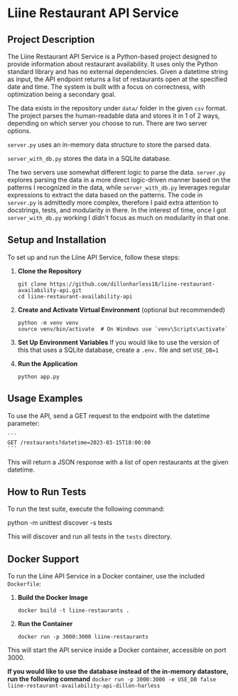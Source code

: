 # Liine Restaurant API Service

## Project Description
The Liine Restaurant API Service is a Python-based project designed to provide information about restaurant availability. It uses only the Python standard library and has no external dependencies. Given a datetime string as input, the API endpoint returns a list of restaurants open at the specified date and time. The system is built with a focus on correctness, with optimization being a secondary goal. 

The data exists in the repository under `data/` folder in the given `csv` format. The project parses the human-readable data and stores it in 1 of 2 ways, depending on which server you choose to run. There are two server options.

`server.py` uses an in-memory data structure to store the parsed data. 

`server_with_db.py` stores the data in a SQLite database.

The two servers use somewhat different logic to parse the data. `server.py` explores parsing the data in a more direct logic-driven manner based on the patterns I recognized in the data, while `server_with_db.py` leverages regular expressions to extract the data based on the patterns. The code in `server.py` is admittedly more complex, therefore I paid extra attention to docstrings, tests, and modularity in there. In the interest of time, once I got `server_with_db.py` working I didn't focus as much on modularity in that one.

## Setup and Installation

To set up and run the Liine API Service, follow these steps:

1. **Clone the Repository**
    ```
    git clone https://github.com/dillonharless18/liine-restaurant-availability-api.git
    cd liine-restaurant-availability-api
    ```

2. **Create and Activate Virtual Environment** (optional but recommended)
    ```
    python -m venv venv
    source venv/bin/activate  # On Windows use `venv\Scripts\activate`
    ```

3. **Set Up Environment Variables**
    If you would like to use the version of this that uses a SQLite database, create a `.env.` file and set `USE_DB=1`

4. **Run the Application**
    ```
    python app.py
    ```

## Usage Examples

To use the API, send a GET request to the endpoint with the datetime parameter:

    ```
    GET /restaurants?datetime=2023-03-15T18:00:00
    ```


This will return a JSON response with a list of open restaurants at the given datetime.

## How to Run Tests

To run the test suite, execute the following command:

python -m unittest discover -s tests


This will discover and run all tests in the `tests` directory. 

## Docker Support

To run the Liine API Service in a Docker container, use the included `Dockerfile`:

1. **Build the Docker Image**
    ```
    docker build -t liine-restaurants .
    ```

2. **Run the Container**
    ```
    docker run -p 3000:3000 liine-restaurants
    ```

This will start the API service inside a Docker container, accessible on port 3000.

**If you would like to use the database instead of the in-memory datastore, run the following command**
    ```
    docker run -p 3000:3000 -e USE_DB false liine-restaurant-availability-api-dillon-harless
    ```
